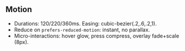 ## Motion
- Durations: 120/220/360ms. Easing: cubic-bezier(.2,.6,.2,1).
- Reduce on `prefers-reduced-motion`: instant, no parallax.
- Micro-interactions: hover glow, press compress, overlay fade+scale (8px).
